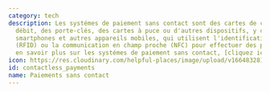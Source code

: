 ```yaml
---
category: tech
description: Les systémes de paiement sans contact sont des cartes de crédit et de
  débit, des porte-clés, des cartes à puce ou d'autres dispositifs, y compris les
  smartphones et autres appareils mobiles, qui utilisent l'identification par radiofréquence
  (RFID) ou la communication en champ proche (NFC) pour effectuer des paiements sécurisés.  Pour
  en savoir plus sur les systémes de paiement sans contact, [cliquez ici](https://fr.wikipedia.org/wiki/Paiement_sans_contact).
icon: https://res.cloudinary.com/helpful-places/image/upload/v1664832811/dtpr-icons/tech/yellow/wave_fy4pn8.svg
id: contactless_payments
name: Paiements sans contact
---
```

